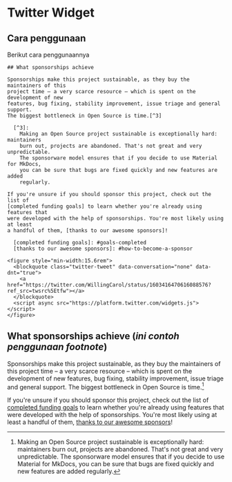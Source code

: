 # Twitter Widget

## Cara penggunaan
Berikut cara penggunaannya
```no-highlight
## What sponsorships achieve

Sponsorships make this project sustainable, as they buy the maintainers of this
project time – a very scarce resource – which is spent on the development of new
features, bug fixing, stability improvement, issue triage and general support.
The biggest bottleneck in Open Source is time.[^3]

  [^3]:
    Making an Open Source project sustainable is exceptionally hard: maintainers
    burn out, projects are abandoned. That's not great and very unpredictable.
    The sponsorware model ensures that if you decide to use Material for MkDocs,
    you can be sure that bugs are fixed quickly and new features are added
    regularly.

If you're unsure if you should sponsor this project, check out the list of
[completed funding goals] to learn whether you're already using features that
were developed with the help of sponsorships. You're most likely using at least
a handful of them, [thanks to our awesome sponsors]!

  [completed funding goals]: #goals-completed
  [thanks to our awesome sponsors]: #how-to-become-a-sponsor

<figure style="min-width:15.6rem">
  <blockquote class="twitter-tweet" data-conversation="none" data-dnt="true">
    <a href="https://twitter.com/WillingCarol/status/1603416470616088576?ref_src=twsrc%5Etfw"></a>
  </blockquote>
  <script async src="https://platform.twitter.com/widgets.js"></script>
</figure>
```

## What sponsorships achieve (*ini contoh penggunaan footnote*)

Sponsorships make this project sustainable, as they buy the maintainers of this
project time – a very scarce resource – which is spent on the development of new
features, bug fixing, stability improvement, issue triage and general support.
The biggest bottleneck in Open Source is time.[^3]

  [^3]:
    Making an Open Source project sustainable is exceptionally hard: maintainers
    burn out, projects are abandoned. That's not great and very unpredictable.
    The sponsorware model ensures that if you decide to use Material for MkDocs,
    you can be sure that bugs are fixed quickly and new features are added
    regularly.

If you're unsure if you should sponsor this project, check out the list of
[completed funding goals] to learn whether you're already using features that
were developed with the help of sponsorships. You're most likely using at least
a handful of them, [thanks to our awesome sponsors]!

  [completed funding goals]: #goals-completed
  [thanks to our awesome sponsors]: #how-to-become-a-sponsor

<figure style="min-width:15.6rem">
  <blockquote class="twitter-tweet" data-conversation="none" data-dnt="true">
    <a href="https://twitter.com/WillingCarol/status/1603416470616088576?ref_src=twsrc%5Etfw"></a>
  </blockquote>
  <script async src="https://platform.twitter.com/widgets.js"></script>
</figure>
